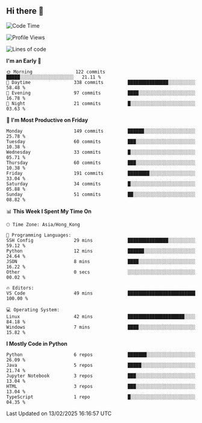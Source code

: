 ## Hi there 👋

<!--
**gessiegulugulu/gessiegulugulu** is a ✨ _special_ ✨ repository because its `README.md` (this file) appears on your GitHub profile.

Here are some ideas to get you started:

- 🔭 I’m currently working on ...
- 🌱 I’m currently learning ...
- 👯 I’m looking to collaborate on ...
- 🤔 I’m looking for help with ...
- 💬 Ask me about ...
- 📫 How to reach me: ...
- 😄 Pronouns: ...
- ⚡ Fun fact: ...
-->

<!--START_SECTION:waka-->
![Code Time](http://img.shields.io/badge/Code%20Time-312%20hrs%2050%20mins-blue)

![Profile Views](http://img.shields.io/badge/Profile%20Views-0-blue)

![Lines of code](https://img.shields.io/badge/From%20Hello%20World%20I%27ve%20Written-3.3%20million%20lines%20of%20code-blue)

**I'm an Early 🐤** 

```text
🌞 Morning                122 commits         █████░░░░░░░░░░░░░░░░░░░░   21.11 % 
🌆 Daytime                338 commits         ███████████████░░░░░░░░░░   58.48 % 
🌃 Evening                97 commits          ████░░░░░░░░░░░░░░░░░░░░░   16.78 % 
🌙 Night                  21 commits          █░░░░░░░░░░░░░░░░░░░░░░░░   03.63 % 
```
📅 **I'm Most Productive on Friday** 

```text
Monday                   149 commits         ██████░░░░░░░░░░░░░░░░░░░   25.78 % 
Tuesday                  60 commits          ███░░░░░░░░░░░░░░░░░░░░░░   10.38 % 
Wednesday                33 commits          █░░░░░░░░░░░░░░░░░░░░░░░░   05.71 % 
Thursday                 60 commits          ███░░░░░░░░░░░░░░░░░░░░░░   10.38 % 
Friday                   191 commits         ████████░░░░░░░░░░░░░░░░░   33.04 % 
Saturday                 34 commits          █░░░░░░░░░░░░░░░░░░░░░░░░   05.88 % 
Sunday                   51 commits          ██░░░░░░░░░░░░░░░░░░░░░░░   08.82 % 
```


📊 **This Week I Spent My Time On** 

```text
🕑︎ Time Zone: Asia/Hong_Kong

💬 Programming Languages: 
SSH Config               29 mins             ███████████████░░░░░░░░░░   59.12 % 
Python                   12 mins             ██████░░░░░░░░░░░░░░░░░░░   24.64 % 
JSON                     8 mins              ████░░░░░░░░░░░░░░░░░░░░░   16.22 % 
Other                    0 secs              ░░░░░░░░░░░░░░░░░░░░░░░░░   00.02 % 

🔥 Editors: 
VS Code                  49 mins             █████████████████████████   100.00 % 

💻 Operating System: 
Linux                    42 mins             █████████████████████░░░░   84.18 % 
Windows                  7 mins              ████░░░░░░░░░░░░░░░░░░░░░   15.82 % 
```

**I Mostly Code in Python** 

```text
Python                   6 repos             ███████░░░░░░░░░░░░░░░░░░   26.09 % 
Java                     5 repos             █████░░░░░░░░░░░░░░░░░░░░   21.74 % 
Jupyter Notebook         3 repos             ███░░░░░░░░░░░░░░░░░░░░░░   13.04 % 
HTML                     3 repos             ███░░░░░░░░░░░░░░░░░░░░░░   13.04 % 
TypeScript               1 repo              █░░░░░░░░░░░░░░░░░░░░░░░░   04.35 % 
```




 Last Updated on 13/02/2025 16:16:57 UTC
<!--END_SECTION:waka-->
